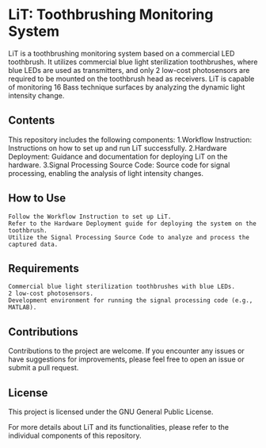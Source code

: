 # LiT: Toothbrushing Monitoring System
LiT is a toothbrushing monitoring system based on a commercial LED toothbrush. It utilizes commercial blue light sterilization toothbrushes, where blue LEDs are used as transmitters, and only 2 low-cost photosensors are required to be mounted on the toothbrush head as receivers. LiT is capable of monitoring 16 Bass technique surfaces by analyzing the dynamic light intensity change.
## Contents
This repository includes the following components:
 1.Workflow Instruction: Instructions on how to set up and run LiT successfully.
 2.Hardware Deployment: Guidance and documentation for deploying LiT on the hardware.
 3.Signal Processing Source Code: Source code for signal processing, enabling the analysis of light intensity changes.

## How to Use

    Follow the Workflow Instruction to set up LiT.
    Refer to the Hardware Deployment guide for deploying the system on the toothbrush.
    Utilize the Signal Processing Source Code to analyze and process the captured data.

## Requirements

    Commercial blue light sterilization toothbrushes with blue LEDs.
    2 low-cost photosensors.
    Development environment for running the signal processing code (e.g., MATLAB).

## Contributions

Contributions to the project are welcome. If you encounter any issues or have suggestions for improvements, please feel free to open an issue or submit a pull request.
## License

This project is licensed under the GNU General Public License.

For more details about LiT and its functionalities, please refer to the individual components of this repository.
